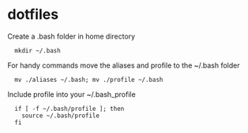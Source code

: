dotfiles
========

Create a .bash folder in home directory
```
  mkdir ~/.bash
```

For handy commands move the aliases and profile to the ~/.bash folder
```
  mv ./aliases ~/.bash; mv ./profile ~/.bash
```

Include profile into your ~/.bash_profile
```
  if [ -f ~/.bash/profile ]; then
    source ~/.bash/profile
  fi
```
